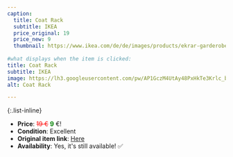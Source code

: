 ```yaml
---
caption:
  title: Coat Rack
  subtitle: IKEA
  price_original: 19
  price_new: 9
  thumbnail: https://www.ikea.com/de/de/images/products/ekrar-garderobenstaender-weiss__0710637_pe727670_s5.jpg
  
#what displays when the item is clicked:
title: Coat Rack
subtitle: IKEA
image: https://lh3.googleusercontent.com/pw/AP1GczM4UtAy48PxHkTe3Krlc_bogKqP_WnqX_YPsma_DAZxfzGsoKxGHUughQgdtsFrgVeldukSlXW8ZldKl3zGUdjj-k2PHdMZGTnGmWO5dA0pjzutA5BH7iWhyeWkMK3wpDPbPydoIPlYFfQdfSFmWqHnog=w1220-h1626-s-no-gm?authuser=0
alt: Coat Rack

---
```

{:.list-inline} 
- **Price**: <span style="color:red"><del>19 €</del></span> <span style="color:green">**9**</span> €!
- **Condition**: Excellent
- **Original item link**: [Here](https://www.ikea.com/de/de/p/ekrar-garderobenstaender-weiss-10415594/)
- **Availability**: Yes, it's still available! ✅
